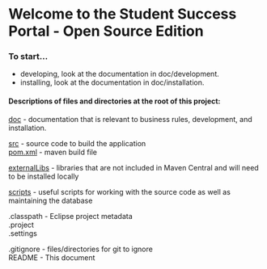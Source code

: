 # Welcome to the Student Success Portal - Open Source Edition  

### To start...  
 *  developing, look at the documentation in doc/development.  
 *  installing, look at the documentation in doc/installation.  

#### Descriptions of files and directories at the root of this project:  
[doc](SSP-Open-Source-Project/tree/master/doc/) - documentation that is relevant to business rules, development, and installation.

[src](SSP-Open-Source-Project/tree/master/src/) - source code to build the application  
[pom.xml](SSP-Open-Source-Project/tree/master/pom.xml) - maven build file  

[externalLibs](SSP-Open-Source-Project/tree/master/externalLibs/) - libraries that are not included in Maven Central and will need to be installed locally  

[scripts](SSP-Open-Source-Project/tree/master/scripts/) - useful scripts for working with the source code as well as maintaining the database  

.classpath - Eclipse project metadata  
.project  
.settings  

.gitignore - files/directories for git to ignore  
README - This document  

